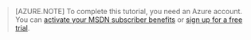 > [AZURE.NOTE]
> To complete this tutorial, you need an Azure account. You can <a href="http://www.windowsazure.com/en-us/pricing/member-offers/msdn-benefits-details/" target="_blank">activate your MSDN subscriber benefits</a> or <a href="http://www.windowsazure.com/en-us/pricing/free-trial/" target="_blank">sign up for a free trial</a>.

